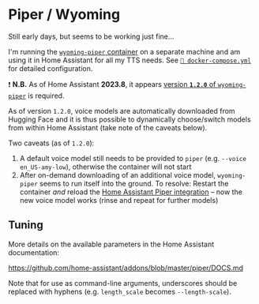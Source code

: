 # Piper / Wyoming

Still early days, but seems to be working just fine...

I'm running the
[`wyoming-piper` container](https://hub.docker.com/r/rhasspy/wyoming-piper) on a
separate machine and am using it in Home Assistant for all my TTS needs. See
[`📄 docker-compose.yml`](./docker-compose.yml) for detailed configuration.

❗ **N.B.** As of Home Assistant **2023.8**, it appears
[version **`1.2.0`** of `wyoming-piper`](https://github.com/home-assistant/core/issues/97439#issuecomment-1656805050)
is required.

As of version `1.2.0`, voice models are automatically downloaded from Hugging
Face and it is thus possible to dynamically choose/switch models from within
Home Assistant (take note of the caveats below).

Two caveats (as of `1.2.0`):

1. A default voice model still needs to be provided to `piper` (e.g.
   `--voice en_US-amy-low`), otherwise the container will not start
2. After on-demand downloading of an additional voice model, `wyoming-piper`
   seems to run itself into the ground. To resolve: Restart the container _and_
   reload the
   [Home Assistant Piper integration](https://www.home-assistant.io/integrations/piper/)
   – now the new voice model works (rinse and repeat for further models)

## Tuning

More details on the available parameters in the Home Assistant documentation:

<https://github.com/home-assistant/addons/blob/master/piper/DOCS.md>

Note that for use as command-line arguments, underscores should be replaced with
hyphens (e.g. `length_scale` becomes `--length-scale`).
